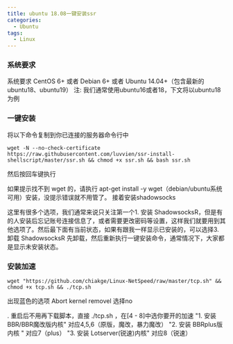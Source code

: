 ```yaml
---
title: ubuntu 18.08一键安装ssr
categories:
  - Ubuntu
tags:
  - Linux
---
```


### 系统要求
系统要求
CentOS 6+ 或者 Debian 6+ 或者 Ubuntu 14.04+（包含最新的ubuntu18、ubuntu19） 注: 我们通常使用ubuntu16或者18，下文将以ubuntu18为例


### 一键安装
将以下命令复制到你已连接的服务器命令行中



```
wget -N --no-check-certificate https://raw.githubusercontent.com/luvvien/ssr-install-shellscript/master/ssr.sh && chmod +x ssr.sh && bash ssr.sh

```
然后按回车键执行

如果提示找不到 wget 的，请执行 apt-get install -y wget（debian/ubuntu系统可用）安装，没提示错误就不用管了。
接着安装shadowsocks


这里有很多个选项，我们通常来说只关注第一个1. 安装 ShadowsocksR，但是有的人安装后忘记账号连接信息了，或者需要更改密码等设置，这样我们就要用到其他选项了。然后最下面有当前状态，如果有跟我一样显示已安装的，可以选择3. 卸载 ShadowsocksR 先卸载，然后重新执行一键安装命令，通常情况下，大家都是显示未安装状态。

### 安装加速 

```
wget "https://github.com/chiakge/Linux-NetSpeed/raw/master/tcp.sh" && chmod +x tcp.sh && ./tcp.sh

```
出现蓝色的选项 Abort kernel removel 选择no

. 重启后不用再下载脚本，直接 ./tcp.sh ，在[4 - 8]中选你要开的加速
"1. 安装 BBR/BBR魔改版内核"        对应4,5,6（原版，魔改，暴力魔改）
"2. 安装 BBRplus版内核 "                对应7（plus）
"3. 安装 Lotserver(锐速)内核"        对应8（锐速）
